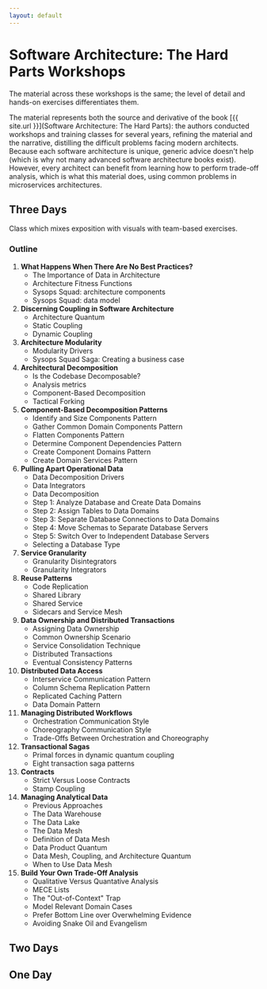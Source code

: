 ```yaml
---
layout: default
---
```


# Software Architecture: The Hard Parts Workshops
The material across these workshops is the same; the level of detail and hands-on exercises differentiates them.

The material represents both the source and derivative of the book [{{ site.url }}](Software Architecture: The Hard Parts): the authors conducted workshops and training classes for several years, refining the material and the narrative, distilling the difficult problems facing modern architects. Because each software architecture is unique, generic advice doesn't help (which is why not many advanced software architecture books exist). However, every architect can benefit from learning how to perform trade-off analysis, which is what this material does, using common problems in microservices architectures.

## Three Days
Class which mixes exposition with visuals with team-based exercises.

### Outline

1. **What Happens When There Are No Best Practices?**
   - The Importance of Data in Architecture
   - Architecture Fitness Functions
   - Sysops Squad: architecture components
   - Sysops Squad: data model
2. **Discerning Coupling in Software Architecture**
   - Architecture Quantum
   - Static Coupling
   - Dynamic Coupling
3. **Architecture Modularity**
   - Modularity Drivers
   - Sysops Squad Saga: Creating a business case
4. **Architectural Decomposition**
   - Is the Codebase Decomposable?
   - Analysis metrics
   - Component-Based Decomposition 
   - Tactical Forking
5. **Component-Based Decomposition Patterns**
   - Identify and Size Components Pattern
   - Gather Common Domain Components Pattern
   - Flatten Components Pattern
   - Determine Component Dependencies Pattern 
   - Create Component Domains Pattern
   - Create Domain Services Pattern
6. **Pulling Apart Operational Data**
   - Data Decomposition Drivers 
   - Data Integrators
   - Data Decomposition 
   - Step 1: Analyze Database and Create Data Domains
   - Step 2: Assign Tables to Data Domains
   - Step 3: Separate Database Connections to Data Domains
   - Step 4: Move Schemas to Separate Database Servers
   - Step 5: Switch Over to Independent Database Servers
   - Selecting a Database Type
7. **Service Granularity**
   - Granularity Disintegrators
   - Granularity Integrators
8. **Reuse Patterns**
   - Code Replication
   - Shared Library
   - Shared Service
   - Sidecars and Service Mesh
9. **Data Ownership and Distributed Transactions**
	- Assigning Data Ownership
	- Common Ownership Scenario
	- Service Consolidation Technique
	- Distributed Transactions
	- Eventual Consistency Patterns
10. **Distributed Data Access**
	- Interservice Communication Pattern
	- Column Schema Replication Pattern
	- Replicated Caching Pattern
	- Data Domain Pattern
11. **Managing Distributed Workflows**
	- Orchestration Communication Style
	- Choreography Communication Style
	- Trade-Offs Between Orchestration and Choreography
12. **Transactional Sagas**
	- Primal forces in dynamic quantum coupling
	- Eight transaction saga patterns
13. **Contracts**
	- Strict Versus Loose Contracts
	- Stamp Coupling
14. **Managing Analytical Data**
	- Previous Approaches
	- The Data Warehouse
	- The Data Lake
	- The Data Mesh
	- Definition of Data Mesh
	- Data Product Quantum
	- Data Mesh, Coupling, and Architecture Quantum
	- When to Use Data Mesh
15. **Build Your Own Trade-Off Analysis**
	- Qualitative Versus Quantative Analysis
	- MECE Lists
	- The "Out-of-Context" Trap
	- Model Relevant Domain Cases
	- Prefer Bottom Line over Overwhelming Evidence
	- Avoiding Snake Oil and Evangelism

## Two Days


## One Day
